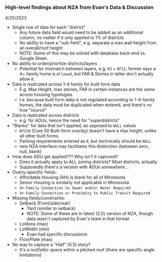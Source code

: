 ### High-level findings about NZA from Evan's Data & Discussion
4/25/2023
- Single row of data for each "district"
	- Any future data field would need to be added as an additional column, no matter if it only applied to 1% of districts
	- No ability to have a "sub-field", e.g. separate a max wall height from an overall/roof height
	- NOTE: Some of this may be solved with database back-end vs. Google Sheet.
- No ability to order/priortize districts/layers
	- Potential for mismatch between layers, e.g. `R3` + `BFI2`, former says a 4+ family home is `Allowed`, but FAR & Stories in latter don't actually allow it.
- Data is replicated across 1-4 family for built form data
	- E.g. Max Height, max stories, FAR in certain instances are the same across housing typologies 
	- I.e. because built form data is not regulated according to 1-4-family homes, the data must be duplicated when entered, and there's no true "source"
- Data is replicated across districts
  - e.g. for ADUs, hence the need for "superdistricts"
- "Blanks" for data that isn't applied, as opposed to `NULL` values
	- `BfC50` (Core 50 Built-form overlay) doesn't have a max height, unlike all other built forms
	- Parking requirements entered as `0`, but technically should be `NULL`
	- new NZA interface may facilitates this distinction (between zero, null, blank)
- How does ADU get applied??? Why isn't it captured?
	- Does it actually apply to ALL zoning districts? *Most* districts, actually
	- Supposedly there's a version with ADUs somewhere...
- Overly-specific fields:
	- Affordable Housing (AH) is blank for all of Minnesota
	- Senior Housing is similarly not applicable in Minnesota
	- `4+-Family Connection to Sewer and/or Water Required`
	- `4+-Family Connection or Proximity to Public Transit Required`
- Missing fields/constraints:
	- Setback (Front/side/rear)
		- Yard (similar to setback)
		- NOTE: Some of these are in latest (2.0) version of NZA, though data wasn't captured by Evan's team in that format
	- LotArea (max)
	- LotWidth (min)
		- Evan had specific discussions
	- FloorPlate (max)
- No way to capture a "Half" (0.5) story?
	- It's a roof/attic space within a pitched roof (there are specific angle limitations)
